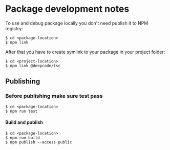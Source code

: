 # Package development notes

To use and debug package locally you don't need publish it to NPM registry:
```shell script
$ cd <package-location>
$ npm link
```

After that you have to create symlink to your package in your project folder:
```shell script
$ cd <project-location>
$ npm link @deepcode/tsc
```

## Publishing

### Before publishing make sure test pass

```shell script
$ cd <package-location>
$ npm run test
```

#### Build and publish

```shell script
$ cd <package-location>
$ npm run build
$ npm publish --access public
```
